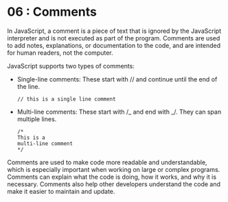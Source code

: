 # 06 : Comments

In JavaScript, a comment is a piece of text that is ignored by the JavaScript interpreter and is not executed as part of the program. Comments are used to add notes, explanations, or documentation to the code, and are intended for human readers, not the computer.

JavaScript supports two types of comments:

- Single-line comments: These start with // and continue until the end of the line.
  ```
  // this is a single line comment
  ```
- Multi-line comments: These start with /_ and end with _/. They can span multiple lines.
  ```
  /*
  This is a
  multi-line comment
  */
  ```

Comments are used to make code more readable and understandable, which is especially important when working on large or complex programs. Comments can explain what the code is doing, how it works, and why it is necessary. Comments also help other developers understand the code and make it easier to maintain and update.
